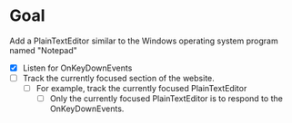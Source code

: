 # Goal
Add a PlainTextEditor similar to the Windows operating system program named "Notepad"

- [X] Listen for OnKeyDownEvents
- [ ] Track the currently focused section of the website.
    - [ ] For example, track the currently focused PlainTextEditor
        - [ ] Only the currently focused PlainTextEditor is to respond to the OnKeyDownEvents.